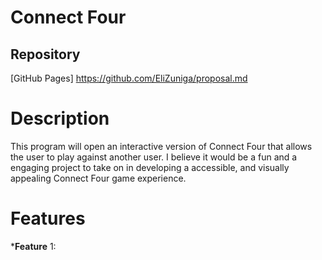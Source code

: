# Connect Four

## Repository
[GitHub Pages] https://github.com/EliZuniga/proposal.md

# Description
This program will open an interactive version of Connect Four that allows the user to play against another user. I believe it would be a fun and a engaging project to take on in developing a accessible, and visually appealing Connect Four game experience. 

# Features 
***Feature** 1:
